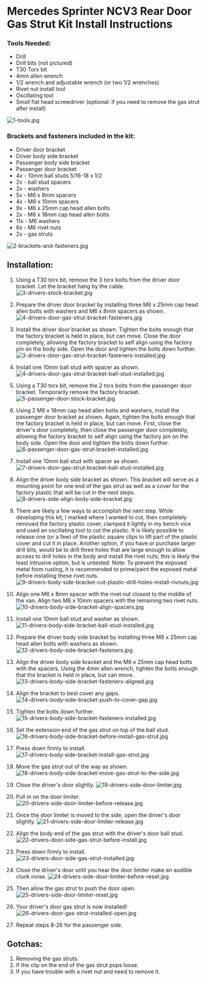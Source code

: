 # Mercedes Sprinter NCV3 Rear Door Gas Strut Kit Install Instructions

### Tools Needed:
 
- Drill
- Drill bits (not pictured)
- T30 Torx bit
- 4mm allen wrench
- 1/2 wrench and adjustable wrench (or two 1/2 wrenches)
- Rivet nut install tool
- Oscillating tool
- Small flat head screwdriver (optional: if you need to remove the gas strut after install)
 
![1-tools.jpg](../images/0-tools.jpg)

### Brackets and fasteners included in the kit:

- Driver door bracket
- Driver body side bracket
- Passenger body side bracket
- Passenger door bracket
- 4x - 10mm ball studs 5/16-18 x 1/2
- 2x - ball stud spacers
- 2x - washers
- 5x - M6 x 8mm spacers
- 4x - M6 x 10mm spacers
- 9x - M6 x 25mm cap head allen bolts
- 2x - M6 x 18mm cap head allen bolts
- 11x - M6 washers
- 6x - M6 rivet nuts
- 2x - gas struts

![2-brackets-and-fasteners.jpg](../images/00-brackets-and-fasteners.jpg)

## Installation:

1. Using a T30 torx bit, remove the 3 torx bolts from the driver door bracket. Let the bracket hang by the cable.
![3-drivers-stock-bracket.jpg](../images/1-drivers-stock-bracket.jpg)

2. Prepare the driver door bracket by installing three M6 x 25mm cap head allen bolts with washers and M6 x 8mm spacers as shown.
![4-drivers-door-gas-strut-bracket-fasteners.jpg](../images/2-drivers-door-gas-strut-bracket-fasteners.jpg)

3. Install the driver door bracket as shown. Tighten the bolts enough that the factory bracket is held in place, but can move. Close the door completely, allowing the factory bracket to self align using the factory pin on the body side. Open the door and tighten the bolts down further.
![3-drivers-door-gas-strut-bracket-fasteners-installed.jpg](../images/3-drivers-door-gas-strut-bracket-fasteners-installed.jpg)

4. Install one 10mm ball stud with spacer as shown.
![4-drivers-door-gas-strut-bracket-ball-stud-installed.jpg](../images/4-drivers-door-gas-strut-bracket-ball-stud-installed.jpg)

5. Using a T30 torx bit, remove the 2 torx bolts from the passenger door bracket. Temporarily remove the factory bracket.
![5-passenger-door-stock-bracket.jpg](../images/5-passenger-door-stock-bracket.jpg)

6. Using 2 M6 x 18mm cap head allen bolts and washers, install the passenger door bracket as shown. Again, tighten the bolts enough that the factory bracket is held in place, but can move. First, close the driver's door completely, then close the passenger door completely, allowing the factory bracket to self align using the factory pin on the body side. Open the door and tighten the bolts down further.
![6-passenger-door-gas-strut-bracket-installed.jpg](../images/6-passenger-door-gas-strut-bracket-installed.jpg)

7. Install one 10mm ball stud with spacer as shown.
![7-drivers-door-gas-strut-bracket-ball-stud-installed.jpg](../images/7-drivers-door-gas-strut-bracket-ball-stud-installed.jpg)

8. Align the driver body side bracket as shown. This bracket will serve as a mounting point for one end of the gas strut as well as a cover for the factory plastic that will be cut in the next steps.
![8-drivers-side-align-body-side-bracket.jpg](../images/8-drivers-side-align-body-side-bracket.jpg)

9. There are likely a few ways to accomplish the next step. While developing this kit, I marked where I wanted to cut, then completely removed the factory plastic cover, clamped it lightly in my bench vice and used an oscillating tool to cut the plastic. It is likely possible to release one (or a few) of the plastic square clips to lift part of the plastic cover and cut it in place. Another option, if you have or purchase larger drill bits, would be to drill three holes that are large enough to allow access to drill holes in the body and install the rivet nuts; this is likely the least intrusive option, but is untested. Note: To prevent the exposed metal from rusting, it is recommended to prime/paint the exposed metal before installing these rivet nuts.
![9-drivers-body-side-bracket-cut-plastic-drill-holes-install-rivnuts.jpg](../images/9-drivers-body-side-bracket-cut-plastic-drill-holes-install-rivnuts.jpg)

10. Align one M6 x 8mm spacer with the rivet nut closest to the middle of the van. Align two M6 x 10mm spacers with the remaining two rivet nuts.
![10-drivers-body-side-bracket-align-spacers.jpg](../images/10-drivers-body-side-bracket-align-spacers.jpg)

11. Install one 10mm ball stud and washer as shown.
![11-drivers-body-side-bracket-ball-stud-installed.jpg](../images/11-drivers-body-side-bracket-ball-stud-installed.jpg)

12. Prepare the driver body side bracket by installing three M6 x 25mm cap head allen bolts with washers as shown.
![12-drivers-body-side-bracket-fasteners.jpg](../images/12-drivers-body-side-bracket-fasteners.jpg)

13. Align the driver body side bracket and the M6 x 25mm cap head bolts with the spacers. Using the 4mm allen wrench, tighten the bolts enough that the bracket is held in place, but can move.
![13-drivers-body-side-bracket-fasteners-aligned.jpg](../images/13-drivers-body-side-bracket-fasteners-aligned.jpg)

14. Align the bracket to best cover any gaps.
![14-drivers-body-side-bracket-push-to-cover-gap.jpg](../images/14-drivers-body-side-bracket-push-to-cover-gap.jpg)

15. Tighten the bolts down further.
![15-drivers-body-side-bracket-fasteners-installed.jpg](../images/15-drivers-body-side-bracket-fasteners-installed.jpg)

16. Set the extension end of the gas strut on top of the ball stud.
![16-drivers-body-side-bracket-before-install-gas-strut.jpg](../images/16-drivers-body-side-bracket-before-install-gas-strut.jpg)

17. Press down firmly to install.
![17-drivers-body-side-bracket-install-gas-strut.jpg](../images/17-drivers-body-side-bracket-install-gas-strut.jpg)

18. Move the gas strut out of the way as shown.
![18-drivers-body-side-bracket-move-gas-strut-to-the-side.jpg](../images/18-drivers-body-side-bracket-move-gas-strut-to-the-side.jpg)

19. Close the driver's door slightly.
![19-drivers-side-door-limiter.jpg](../images/19-drivers-side-door-limiter.jpg)

20. Pull in on the door limiter.
![20-drivers-side-door-limiter-before-release.jpg](../images/20-drivers-side-door-limiter-before-release.jpg)

21. Once the door limiter is moved to the side, open the driver's door slightly.
![21-drivers-side-door-limiter-release.jpg](../images/21-drivers-side-door-limiter-release.jpg)

22. Align the body end of the gas strut with the driver's door ball stud.
![22-drivers-door-side-gas-strut-before-install.jpg](../images/22-drivers-door-side-gas-strut-before-install.jpg)

23. Press down firmly to install.
![23-drivers-door-side-gas-strut-installed.jpg](../images/23-drivers-door-side-gas-strut-installed.jpg)

24. Close the driver's door until you hear the door limiter make an audible clunk noise.
![24-drivers-side-door-limiter-before-reset.jpg](../images/24-drivers-side-door-limiter-before-reset.jpg)

25. Then allow the gas strut to push the door open.
![25-drivers-side-door-limiter-reset.jpg](../images/25-drivers-side-door-limiter-reset.jpg)

26. Your driver's door gas strut is now installed!
![26-drivers-door-gas-strut-installed-open.jpg](../images/26-drivers-door-gas-strut-installed-open.jpg)

27. Repeat steps 8-26 for the passenger side.

## Gotchas:
1. Removing the gas struts.
2. If the clip on the end of the gas strut pops loose.
3. If you have trouble with a rivet nut and need to remove it.